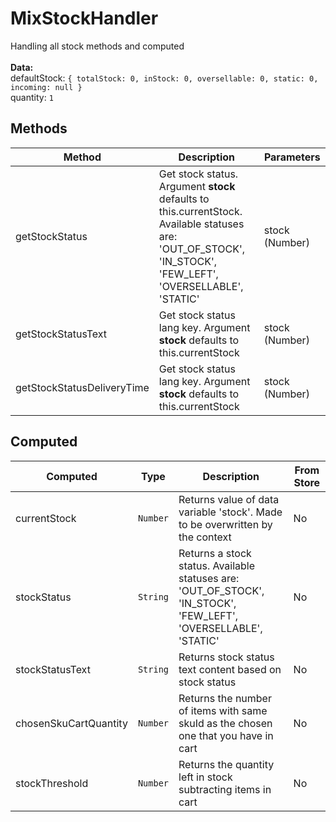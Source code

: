 # MixStockHandler

Handling all stock methods and computed<br><br> **Data:**<br> defaultStock: `{ totalStock: 0, inStock: 0, oversellable: 0, static: 0, incoming: null }`<br> quantity: `1`<br>

## Methods

<!-- @vuese:MixStockHandler:methods:start -->
|Method|Description|Parameters|
|---|---|---|
|getStockStatus|Get stock status. Argument **stock** defaults to this.currentStock. Available statuses are: 'OUT_OF_STOCK', 'IN_STOCK', 'FEW_LEFT', 'OVERSELLABLE', 'STATIC'|stock (Number)|
|getStockStatusText|Get stock status lang key. Argument **stock** defaults to this.currentStock|stock (Number)|
|getStockStatusDeliveryTime|Get stock status lang key. Argument **stock** defaults to this.currentStock|stock (Number)|

<!-- @vuese:MixStockHandler:methods:end -->


## Computed

<!-- @vuese:MixStockHandler:computed:start -->
|Computed|Type|Description|From Store|
|---|---|---|---|
|currentStock|`Number`|Returns value of data variable 'stock'. Made to be overwritten by the context|No|
|stockStatus|`String`|Returns a stock status. Available statuses are: 'OUT_OF_STOCK', 'IN_STOCK', 'FEW_LEFT', 'OVERSELLABLE', 'STATIC'|No|
|stockStatusText|`String`|Returns stock status text content based on stock status|No|
|chosenSkuCartQuantity|`Number`|Returns the number of items with same skuId as the chosen one that you have in cart|No|
|stockThreshold|`Number`|Returns the quantity left in stock subtracting items in cart|No|

<!-- @vuese:MixStockHandler:computed:end -->


